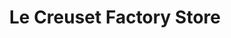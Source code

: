 ---
title: "Le Creuset Factory Store"
url: /williamsburg/le-creuset-factory-store/
shop: Haushaltsartikel
---
